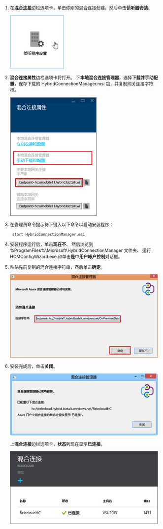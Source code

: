 
1. 在**混合连接**边栏选项卡，单击你刚的混合连接创建，然后单击**侦听器安装**。
   
    ![单击侦听器安装](./media/app-service-hybrid-connections-manager-install/D04ClickListenerSetup.png)
2. **混合连接属性**边栏选项卡将打开。 下**本地混合连接管理器**，选择**下载并手动配置**，保存下载的 HybridConnectionManager.msi 包，并复制网关连接字符串。
   
    ![单击此处安装](./media/app-service-hybrid-connections-manager-install/D05ClickToInstallHCM.png)
3. 在管理员命令提示符下键入以下命令以启动安装程序：
   
        start HybridConnectionManager.msi
4. 安装程序运行后，单击**现在不**、 然后浏览到 %ProgramFiles%\Microsoft\HybridConnectionManager 文件夹、 运行 HCMConfigWizard.exe 和单击**是**中**用户帐户控制**对话框。
5. 粘贴先前复制的混合连接字符串，然后单击**确定**。 
   
    ![安装](./media/app-service-hybrid-connections-manager-install/D08aHCMInstallManual.png)
6. 安装完成后，单击**关闭**。
   
    ![单击关闭](./media/app-service-hybrid-connections-manager-install/D09HCMInstallComplete.png)
   
    上**混合连接**边栏选项卡，**状态**列现在显示**已连接**。 
   
    ![连接的状态](./media/app-service-hybrid-connections-manager-install/D10HCStatusConnected.png)

